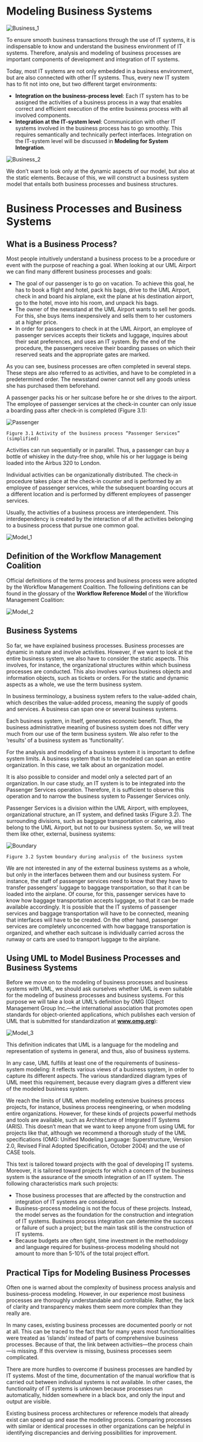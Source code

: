 # Modeling Business Systems

![Business_1](images/Business_1.jpg)

To ensure smooth business transactions through the use of IT systems, it is indispensable to know and understand the business environment of IT systems. Therefore, analysis and modeling of business processes are important components of development and integration of IT systems.

Today, most IT systems are not only embedded in a business environment, but are also connected with other IT systems. Thus, every new IT system has to fit not into one, but two different target environments:

 * <b>Integration on the business-process level</b>: Each IT system has to be assigned the activities of a business process in a way that enables correct and efficient execution of the entire business process with all involved components.
 * <b>Integration at the IT-system level</b>: Communication with other IT systems involved in the business process has to go smoothly. This requires semantically and technically perfect interfaces. Integration on the IT-system level will be discussed in <b>Modeling for System Integration</b>.

![Business_2](images/Business_2.jpg)
	
We don’t want to look only at the dynamic aspects of our model, but also at the static elements. Because of this, we will construct a business system model that entails both business processes and business structures.

# Business Processes and Business Systems

## What is a Business Process?

Most people intuitively understand a business process to be a procedure or event with the purpose of reaching a goal. When looking at our UML Airport we can find many different business processes and goals:

 * The goal of our passenger is to go on vacation. To achieve this goal, he has to book a flight and hotel, pack his bags, drive to the UML Airport, check in and board his airplane, exit the plane at his destination airport, go to the hotel, move into his room, and unpack his bags.
 * The owner of the newsstand at the UML Airport wants to sell her goods. For this, she buys items inexpensively and sells them to her customers at a higher price.
 * In order for passengers to check in at the UML Airport, an employee of passenger services accepts their tickets and luggage, inquires about their seat preferences, and uses an IT system. By the end of the procedure, the passengers receive their boarding passes on which their reserved seats and the appropriate gates are marked.

As you can see, business processes are often completed in several steps. These steps are also referred to as activities, and have to be completed in a predetermined order. The newsstand owner cannot sell any goods unless she has purchased them beforehand.

A passenger packs his or her suitcase before he or she drives to the airport. The employee of passenger services at the check-in counter can only issue a boarding pass after check-in is completed (Figure 3.1):

![Passenger](images/Passenger.jpg)

	Figure 3.1 Activity of the business process “Passenger Services” (simplified)
	
Activities can run sequentially or in parallel. Thus, a passenger can buy a bottle of whiskey in the duty-free shop, while his or her luggage is being loaded into the Airbus 320 to London.

Individual activities can be organizationally distributed. The check-in procedure takes place at the check-in counter and is performed by an employee of passenger services, while the subsequent boarding occurs at a different location and is performed by different employees of passenger services.

Usually, the activities of a business process are interdependent. This interdependency is created by the interaction of all the activities belonging to a business process that pursue one common goal.

![Model_1](images/Model_1.jpg)
	
## Definition of the Workflow Management Coalition

Official definitions of the terms process and business process were adopted by the Workflow Management Coalition. The following definitions can be found in the glossary of the <b>Workflow Reference Model</b> of the Workflow Management Coalition:

![Model_2](images/Model_2.jpg)

## Business Systems

So far, we have explained business processes. Business processes are dynamic in nature and involve activities. However, if we want to look at the entire business system, we also have to consider the static aspects. This involves, for instance, the organizational structures within which business processes are conducted. This also involves various business objects and information objects, such as tickets or orders. For the static and dynamic aspects as a whole, we use the term business system.

In business terminology, a business system refers to the value-added chain, which describes the value-added process, meaning the supply of goods and services. A business can span one or several business systems.

Each business system, in itself, generates economic benefit. Thus, the business administrative meaning of business system does not differ very much from our use of the term business system. We also refer to the ‘results’ of a business system as ‘functionality’.

For the analysis and modeling of a business system it is important to define system limits. A business system that is to be modeled can span an entire organization. In this case, we talk about an organization model.

It is also possible to consider and model only a selected part of an organization. In our case study, an IT system is to be integrated into the Passenger Services operation. Therefore, it is sufficient to observe this operation and to narrow the business system to Passenger Services only.

Passenger Services is a division within the UML Airport, with employees, organizational structure, an IT system, and defined tasks (Figure 3.2). The surrounding divisions, such as baggage transportation or catering, also belong to the UML Airport, but not to our business system. So, we will treat them like other, external, business systems:

![Boundary](images/Boundary.jpg)

	Figure 3.2 System boundary during analysis of the business system
	
We are not interested in any of the external business systems as a whole, but only in the interfaces between them and our business system. For instance, the staff of passenger services need to know that they have to transfer passengers’ luggage to baggage transportation, so that it can be loaded into the airplane. Of course, for this, passenger services have to know how baggage transportation accepts luggage, so that it can be made available accordingly. It is possible that the IT systems of passenger services and baggage transportation will have to be connected, meaning that interfaces will have to be created. On the other hand, passenger services are completely unconcerned with how baggage transportation is organized, and whether each suitcase is individually carried across the runway or carts are used to transport luggage to the airplane.

## Using UML to Model Business Processes and Business Systems

Before we move on to the modeling of business processes and business systems with UML, we should ask ourselves whether UML is even suitable for the modeling of business processes and business systems. For this purpose we will take a look at UML’s definition by OMG (Object Management Group Inc.—the international association that promotes open standards for object-oriented applications, which publishes each version of UML that is submitted for standardization at <b>www.omg.org</b>):

![Model_3](images/Model_3.jpg)
	
This definition indicates that UML is a language for the modeling and representation of systems in general, and thus, also of business systems.

In any case, UML fulfills at least one of the requirements of business-system modeling: it reflects various views of a business system, in order to capture its different aspects. The various standardized diagram types of UML meet this requirement, because every diagram gives a different view of the modeled business system.

We reach the limits of UML when modeling extensive business process projects, for instance, business process reengineering, or when modeling entire organizations. However, for these kinds of projects powerful methods and tools are available, such as Architecture of Integrated IT Systems (ARIS). This doesn’t mean that we want to keep anyone from using UML for projects like that, although we recommend a thorough study of the UML specifications (OMG: Unified Modeling Language: Superstructure, Version 2.0, Revised Final Adopted Specification, October 2004) and the use of CASE tools.

This text is tailored toward projects with the goal of developing IT systems. Moreover, it is tailored toward projects for which a concern of the business system is the assurance of the smooth integration of an IT system. The following characteristics mark such projects:

 * Those business processes that are affected by the construction and integration of IT systems are considered.
 * Business-process modeling is not the focus of these projects. Instead, the model serves as the foundation for the construction and integration of IT systems. Business process integration can determine the success or failure of such a project; but the main task still is the construction of IT systems.
 * Because budgets are often tight, time investment in the methodology and language required for business-process modeling should not amount to more than 5-10% of the total project effort.
	
## Practical Tips for Modeling Business Processes

Often one is warned about the complexity of business process analysis and business-process modeling. However, in our experience most business processes are thoroughly understandable and controllable. Rather, the lack of clarity and transparency makes them seem more complex than they really are.

In many cases, existing business processes are documented poorly or not at all. This can be traced to the fact that for many years most functionalities were treated as ‘islands’ instead of parts of comprehensive business processes. Because of that, the link between activities—the process chain—is missing. If this overview is missing, business processes seem complicated.

There are more hurdles to overcome if business processes are handled by IT systems. Most of the time, documentation of the manual workflow that is carried out between individual systems is not available. In other cases, the functionality of IT systems is unknown because processes run automatically, hidden somewhere in a black box, and only the input and output are visible.

Existing business process architectures or reference models that already exist can speed up and ease the modeling process. Comparing processes with similar or identical processes in other organizations can be helpful in identifying discrepancies and deriving possibilities for improvement.



